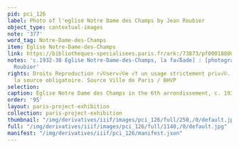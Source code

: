 ```yaml
---
pid: pci_126
label: Photo of l'eglise Notre Dame des Champs by Jean Roubier
object_type: contextual-images
note: '377'
word_tag: Notre-Dame-des-Champs
item: Église Notre-Dame-des-Champs
link: https://bibliotheques-specialisees.paris.fr/ark:/73873/pf0001880016
notes: 'c.1932-38 Eglise Notre-Dame-des-Champs, la fa√ßade] : [photographie] / Jean
  Roubier'
rights: Droits Reproduction r√©serv√©e √† un usage strictement priv√©. Mention de
  la source obligatoire. Source Ville de Paris / BHVP
selection: 
caption: Église Notre Dame des Champs in the 6th arrondissement, c. 1932-38.
order: '95'
layout: paris-project-exhibition
collection: paris-project-exhibition
thumbnail: "/img/derivatives/iiif/images/pci_126/full/250,/0/default.jpg"
full: "/img/derivatives/iiif/images/pci_126/full/1140,/0/default.jpg"
manifest: "/img/derivatives/iiif/pci_126/manifest.json"
---
```

